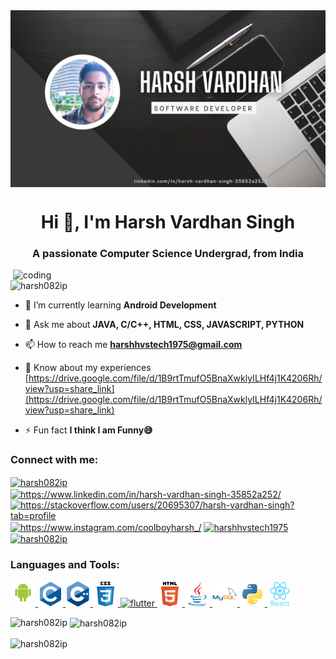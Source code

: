 <!-- ![logo](https://github.com/harsh082ip/harsh082ip/blob/main/github%20banner.png) -->
<img align="center" alt="profile" width="100%" height="15%" src="https://github.com/harsh082ip/harsh082ip/blob/main/github%20banner.jpg">
<h1 align="center">Hi 👋, I'm Harsh Vardhan Singh</h1>
<h3 align="center">A passionate Computer Science Undergrad, from India</h3>

<img align="right" alt="coding" width="500" src="https://camo.githubusercontent.com/8bf6f6d78abc81fcf9c49f10649423e73ea44bc248e83aaae8759d401c829a84/68747470733a2f2f70687973696373677572756b756c2e66696c65732e776f726470726573732e636f6d2f323031392f30322f6368617261637465722d312e676966">

<p align="left"> <img src="https://komarev.com/ghpvc/?username=harsh082ip&label=Profile%20views&color=0e75b6&style=flat" alt="harsh082ip" /> </p>

- 🌱 I’m currently learning **Android Development**

- 💬 Ask me about **JAVA, C/C++, HTML, CSS, JAVASCRIPT, PYTHON**

- 📫 How to reach me **harshhvstech1975@gmail.com**

- 📄 Know about my experiences [https://drive.google.com/file/d/1B9rtTmufO5BnaXwklyILHf4j1K4206Rh/view?usp=share_link](https://drive.google.com/file/d/1B9rtTmufO5BnaXwklyILHf4j1K4206Rh/view?usp=share_link)

- ⚡ Fun fact **I think I am Funny😅**

<h3 align="left">Connect with me:</h3>
<p align="left">
<a href="https://twitter.com/harsh082ip" target="blank"><img align="center" src="https://raw.githubusercontent.com/rahuldkjain/github-profile-readme-generator/master/src/images/icons/Social/twitter.svg" alt="harsh082ip" height="30" width="40" /></a>
<a href="https://www.linkedin.com/in/harsh-vardhan-singh-35852a252/" target="blank"><img align="center" src="https://raw.githubusercontent.com/rahuldkjain/github-profile-readme-generator/master/src/images/icons/Social/linked-in-alt.svg" alt="https://www.linkedin.com/in/harsh-vardhan-singh-35852a252/" height="30" width="40" /></a>
<a href="stackoverflow.com/users/20695307/harsh-vardhan-singh?tab=profile" target="blank"><img align="center" src="https://raw.githubusercontent.com/rahuldkjain/github-profile-readme-generator/master/src/images/icons/Social/stack-overflow.svg" alt="https://stackoverflow.com/users/20695307/harsh-vardhan-singh?tab=profile" height="30" width="40" /></a>
<a href="www.instagram.com/coolboyharsh_/" target="blank"><img align="center" src="https://raw.githubusercontent.com/rahuldkjain/github-profile-readme-generator/master/src/images/icons/Social/instagram.svg" alt="https://www.instagram.com/coolboyharsh_/" height="30" width="40" /></a>
<a href="https://www.hackerrank.com/harshhvstech1975" target="blank"><img align="center" src="https://raw.githubusercontent.com/rahuldkjain/github-profile-readme-generator/master/src/images/icons/Social/hackerrank.svg" alt="harshhvstech1975" height="30" width="40" /></a>
<a href="https://www.leetcode.com/harsh082ip" target="blank"><img align="center" src="https://raw.githubusercontent.com/rahuldkjain/github-profile-readme-generator/master/src/images/icons/Social/leet-code.svg" alt="harsh082ip" height="30" width="40" /></a>
</p>

<h3 align="left">Languages and Tools:</h3>
<p align="left"> <a href="https://developer.android.com" target="_blank" rel="noreferrer"> <img src="https://raw.githubusercontent.com/devicons/devicon/master/icons/android/android-original-wordmark.svg" alt="android" width="40" height="40"/> </a> <a href="https://www.cprogramming.com/" target="_blank" rel="noreferrer"> <img src="https://raw.githubusercontent.com/devicons/devicon/master/icons/c/c-original.svg" alt="c" width="40" height="40"/> </a> <a href="https://www.w3schools.com/cpp/" target="_blank" rel="noreferrer"> <img src="https://raw.githubusercontent.com/devicons/devicon/master/icons/cplusplus/cplusplus-original.svg" alt="cplusplus" width="40" height="40"/> </a> <a href="https://www.w3schools.com/css/" target="_blank" rel="noreferrer"> <img src="https://raw.githubusercontent.com/devicons/devicon/master/icons/css3/css3-original-wordmark.svg" alt="css3" width="40" height="40"/> </a> <a href="https://flutter.dev" target="_blank" rel="noreferrer"> <img src="https://www.vectorlogo.zone/logos/flutterio/flutterio-icon.svg" alt="flutter" width="40" height="40"/> </a> <a href="https://www.w3.org/html/" target="_blank" rel="noreferrer"> <img src="https://raw.githubusercontent.com/devicons/devicon/master/icons/html5/html5-original-wordmark.svg" alt="html5" width="40" height="40"/> </a> <a href="https://www.java.com" target="_blank" rel="noreferrer"> <img src="https://raw.githubusercontent.com/devicons/devicon/master/icons/java/java-original.svg" alt="java" width="40" height="40"/> </a> <a href="https://www.mysql.com/" target="_blank" rel="noreferrer"> <img src="https://raw.githubusercontent.com/devicons/devicon/master/icons/mysql/mysql-original-wordmark.svg" alt="mysql" width="40" height="40"/> </a> <a href="https://www.python.org" target="_blank" rel="noreferrer"> <img src="https://raw.githubusercontent.com/devicons/devicon/master/icons/python/python-original.svg" alt="python" width="40" height="40"/> </a> <a href="https://reactjs.org/" target="_blank" rel="noreferrer"> <img src="https://raw.githubusercontent.com/devicons/devicon/master/icons/react/react-original-wordmark.svg" alt="react" width="40" height="40"/> </a> </p>

<p><img align="left" src="https://github-readme-stats.vercel.app/api/top-langs?username=harsh082ip&show_icons=true&locale=en&layout=compact" alt="harsh082ip" /></p>

<p>&nbsp;<img align="center" src="https://github-readme-stats.vercel.app/api?username=harsh082ip&show_icons=true&locale=en" alt="harsh082ip" /></p>

<p><img align="center" src="https://github-readme-streak-stats.herokuapp.com/?user=harsh082ip&" alt="harsh082ip" /></p>
